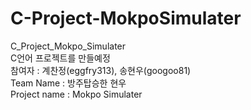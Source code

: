 # C-Project-MokpoSimulater

C_Project_Mokpo_Simulater <br>
C언어 프로젝트를 만들예정 <br> 
참여자 : 계찬정(eggfry313), 송현우(googoo81) <br>
Team Name : 방주탑승한 현우 <br>
Project name : Mokpo Simulater <br>
